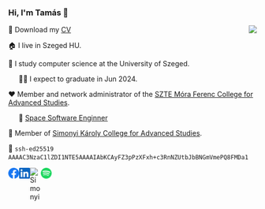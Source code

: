 ### Hi, I'm Tamás 👋

<img align="right" src="https://github-readme-stats.vercel.app/api?username=tomitheninja&show_icons=true&icon_color=805AD5&text_color=BB86FC&bg_color=0d1117&hide_title=true" />

💾 Download my [CV](https://github.com/tomitheninja/tomitheninja/raw/master/Sudi_Tamas_CV.pdf)

🏠 I live in Szeged HU.

🔬 I study computer science at the University of Szeged.

   🧑‍🎓 I expect to graduate in Jun 2024.

♥️ Member and network administrator of the [SZTE Móra Ferenc College for Advanced Studies](https://github.com/moraszk).

   🚀 [Space Software Enginner](https://u-szeged.hu/sztehirek/2022-november/kizarolag-szte-hallgatoi)

💚 Member of [Simonyi Károly College for Advanced Studies](https://simonyi.bme.hu/).

👾 `ssh-ed25519 AAAAC3NzaC1lZDI1NTE5AAAAIAbKCAyFZ3pPzXFxh+c3RnNZUtbJbBNGmVmePQ8FMDa1`

<div>

<a href="https://www.facebook.com/dr0p.database/"><img align="left" alt="Facebook" width="22px" src="assets/facebook.svg"></a>

<a href="https://linkedin.com/in/tomitheninja"><img align="left" alt="LinkedIn" width="22px" src="assets/linkedin.svg"></a>

<a href="https://kir-dev.sch.bme.hu/member/tomitheninja">
<img align="left" alt="Simonyi" width="22px" src="https://kir-dev.sch.bme.hu/favicon.png" />
</a>

<a href="https://open.spotify.com/user/t06m0g0z5ukih70fgy93er0d4?si=dbc3b25e207b42e2">
  <img align="left" alt="Spotify" width="22px" src="assets/spotify.svg" />
</a>

</div>
